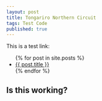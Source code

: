 ```yaml
---
layout: post
title: Tongariro Northern Circuit
tags: Test Code
published: true
---
```




This is a test link: 
<ul>
  {% for post in site.posts %}  
    <li>
      <a href="{{ post.url }}">{{ post.title }}</a>
    </li>
  {% endfor %}
</ul>

<!-- [Project 1]({{ site.baseurl }}{% link _posts/2022-01-06-TongariroNC.md %})
 -->
## Is this working?
